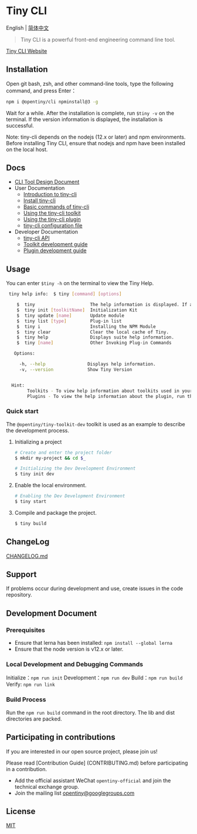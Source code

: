 # Tiny CLI

English | [简体中文](README.zh-CN.md)

> Tiny CLI is a powerful front-end engineering command line tool.

[Tiny CLI Website](https://opentiny.design/tiny-cli/home)


## Installation

Open git bash, zsh, and other command-line tools, type the following command, and press Enter：

```bash
npm i @opentiny/cli npminstall@3 -g
```

Wait for a while. After the installation is complete, run `$tiny -v` on the terminal. If the version information is displayed, the installation is successful.

Note: tiny-cli depends on the nodejs (12.x or later) and npm environments. Before installing Tiny CLI, ensure that nodejs and npm have been installed on the local host.

## Docs

* [CLI Tool Design Document](docs/tool-design.md)
* User Documentation
	* [Introduction to tiny-cli](docs/use-summary.md)
	* [Install tiny-cli](docs/use-install.md)
	* [Basic commands of tiny-cli](docs/use-cli.md)
	* [Using the tiny-cli toolkit](docs/use-toolkit.md)
	* [Using the tiny-cli plugin](docs/use-plugin.md)
	* [tiny-cli configuration file](docs/use-config.md)
* Developer Documentation
	* [tiny-cli API](docs/api.md)
	* [Toolkit development guide](docs/dev-toolkit.md)
	* [Plugin development guide](docs/dev-plugin.md)

## Usage

You can enter `$tiny -h` on the terminal to view the Tiny Help.

```bash
 tiny help info:  $ tiny [command] [options]

    $  tiny                     The help information is displayed. If a toolkit is used in the directory, the help information of the toolkit is also displayed.
    $  tiny init [toolkitName]  Initialization Kit
    $  tiny update [name]       Update module
    $  tiny list [type]         Plug-in list
    $  tiny i                   Installing the NPM Module
    $  tiny clear               Clear the local cache of Tiny.
    $  tiny help                Displays suite help information.
    $  tiny [name]              Other Invoking Plug-in Commands

   Options:

     -h, --help                Displays help information.
     -v, --version             Show Tiny Version


  Hint:
		Toolkits - To view help information about toolkits used in your project, execute this command in the project root directory.
		Plugins - To view the help information about the plugin, run the tiny [name] help command, for example, tiny git help.
```

### Quick start

The `@opentiny/tiny-toolkit-dev` toolkit is used as an example to describe the development process.


1. Initializing a project

	```bash
	# Create and enter the project folder
	$ mkdir my-project && cd $_
	
	# Initializing the Dev Development Environment
	$ tiny init dev
	```
	
3. Enable the local environment.

	```bash
	# Enabling the Dev Development Environment
	$ tiny start
	```

4. Compile and package the project.

	```bash
	$ tiny build
	```	

## ChangeLog

[CHANGELOG.md](CHANGELOG.md)

## Support

If problems occur during development and use, create issues in the code repository.

## Development Document

### Prerequisites

* Ensure that lerna has been installed: `npm install --global lerna`
* Ensure that the node version is v12.x or later.

### Local Development and Debugging Commands

Initialize：`npm run init`
Development：`npm run dev`
Build：`npm run build`
Verify: `npm run link`

### Build Process

Run the `npm run build` command in the root directory. The lib and dist directories are packed.


## Participating in contributions

If you are interested in our open source project, please join us!

Please read [Contribution Guide] (CONTRIBUTING.md) before participating in a contribution.

- Add the official assistant WeChat `opentiny-official` and join the technical exchange group.
- Join the mailing list opentiny@googlegroups.com

## License

[MIT](LICENSE)